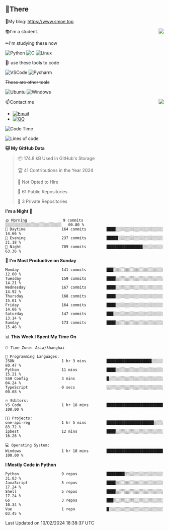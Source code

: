 
## 👏There

📰My blog: https://www.smoe.top

<img align="right" src="https://github-readme-stats.vercel.app/api/top-langs/?username=AkashiCoin"/>


📚I'm a student.

✏I'm studying these now

![Python](https://img.shields.io/badge/-Python-blue?style=flat-square&logo=Python&logoColor=fff)
![C](https://img.shields.io/badge/-C-585858?style=flat-square&logo=C&logoColor=fff)
![Linux](https://img.shields.io/badge/-Linux-black?style=flat-square&logo=Linux&logoColor=fff)

🔨I use these tools to code

![VSCode](https://img.shields.io/badge/-VSCode-blue?style=flat-square&logo=visualstudiocode&logoColor=fff)
![Pycharm](https://img.shields.io/badge/-Pycharm-green?style=flat-square&logo=pycharm&logoColor=fff)

 ~~These are other tools~~

![Ubuntu](https://img.shields.io/badge/-Ubuntu-orange?style=flat-square&logo=Ubuntu&logoColor=fff)
![Windows](https://img.shields.io/badge/-Windows-blue?style=flat-square&logo=Windows&logoColor=fff)

<img align="right" src="https://github-readme-stats.vercel.app/api?username=AkashiCoin" />


📫Contact me

* [![Email](https://img.shields.io/badge/Email-l1040186796@gmail.com-1?style=social&logoColor=fff)](mailto:l1040186796@gmail.com)
* [![QQ](https://img.shields.io/badge/QQ-1040186796-1?style=social&logoColor=fff)](tencent://AddContact/?fromId=45&fromSubId=1&subcmd=all&uin=1040186796&website=www.oicqzone.com)

<!--START_SECTION:waka-->
![Code Time](http://img.shields.io/badge/Code%20Time-1%2C124%20hrs%2026%20mins-blue)

![Lines of code](https://img.shields.io/badge/From%20Hello%20World%20I%27ve%20Written-269.1%20thousand%20lines%20of%20code-blue)

**🐱 My GitHub Data** 

> 📦 174.8 kB Used in GitHub's Storage 
 > 
> 🏆 41 Contributions in the Year 2024
 > 
> 🚫 Not Opted to Hire
 > 
> 📜 61 Public Repositories 
 > 
> 🔑 3 Private Repositories 
 > 
**I'm a Night 🦉** 

```text
🌞 Morning                9 commits           ░░░░░░░░░░░░░░░░░░░░░░░░░   00.80 % 
🌆 Daytime                164 commits         ████░░░░░░░░░░░░░░░░░░░░░   14.66 % 
🌃 Evening                237 commits         █████░░░░░░░░░░░░░░░░░░░░   21.18 % 
🌙 Night                  709 commits         ████████████████░░░░░░░░░   63.36 % 
```
📅 **I'm Most Productive on Sunday** 

```text
Monday                   141 commits         ███░░░░░░░░░░░░░░░░░░░░░░   12.60 % 
Tuesday                  159 commits         ████░░░░░░░░░░░░░░░░░░░░░   14.21 % 
Wednesday                167 commits         ████░░░░░░░░░░░░░░░░░░░░░   14.92 % 
Thursday                 168 commits         ████░░░░░░░░░░░░░░░░░░░░░   15.01 % 
Friday                   164 commits         ████░░░░░░░░░░░░░░░░░░░░░   14.66 % 
Saturday                 147 commits         ███░░░░░░░░░░░░░░░░░░░░░░   13.14 % 
Sunday                   173 commits         ████░░░░░░░░░░░░░░░░░░░░░   15.46 % 
```


📊 **This Week I Spent My Time On** 

```text
🕑︎ Time Zone: Asia/Shanghai

💬 Programming Languages: 
JSON                     1 hr 3 mins         ████████████████████░░░░░   80.47 % 
Python                   11 mins             ████░░░░░░░░░░░░░░░░░░░░░   15.21 % 
SSH Config               3 mins              █░░░░░░░░░░░░░░░░░░░░░░░░   04.24 % 
TypeScript               0 secs              ░░░░░░░░░░░░░░░░░░░░░░░░░   00.08 % 

🔥 Editors: 
VS Code                  1 hr 18 mins        █████████████████████████   100.00 % 

🐱‍💻 Projects: 
one-api-reg              1 hr 5 mins         █████████████████████░░░░   83.72 % 
ipbest                   12 mins             ████░░░░░░░░░░░░░░░░░░░░░   16.28 % 

💻 Operating System: 
Windows                  1 hr 18 mins        █████████████████████████   100.00 % 
```

**I Mostly Code in Python** 

```text
Python                   9 repos             ████████░░░░░░░░░░░░░░░░░   31.03 % 
JavaScript               5 repos             ████░░░░░░░░░░░░░░░░░░░░░   17.24 % 
Shell                    5 repos             ████░░░░░░░░░░░░░░░░░░░░░   17.24 % 
Go                       3 repos             ███░░░░░░░░░░░░░░░░░░░░░░   10.34 % 
Vue                      1 repo              █░░░░░░░░░░░░░░░░░░░░░░░░   03.45 % 
```




 Last Updated on 10/02/2024 18:38:37 UTC
<!--END_SECTION:waka-->
